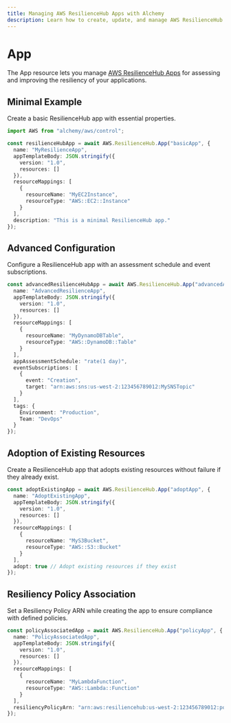 ```yaml
---
title: Managing AWS ResilienceHub Apps with Alchemy
description: Learn how to create, update, and manage AWS ResilienceHub Apps using Alchemy Cloud Control.
---
```


# App

The App resource lets you manage [AWS ResilienceHub Apps](https://docs.aws.amazon.com/resiliencehub/latest/userguide/) for assessing and improving the resiliency of your applications.

## Minimal Example

Create a basic ResilienceHub app with essential properties.

```ts
import AWS from "alchemy/aws/control";

const resilienceHubApp = await AWS.ResilienceHub.App("basicApp", {
  name: "MyResilienceApp",
  appTemplateBody: JSON.stringify({
    version: "1.0",
    resources: []
  }),
  resourceMappings: [
    {
      resourceName: "MyEC2Instance",
      resourceType: "AWS::EC2::Instance"
    }
  ],
  description: "This is a minimal ResilienceHub app."
});
```

## Advanced Configuration

Configure a ResilienceHub app with an assessment schedule and event subscriptions.

```ts
const advancedResilienceHubApp = await AWS.ResilienceHub.App("advancedApp", {
  name: "AdvancedResilienceApp",
  appTemplateBody: JSON.stringify({
    version: "1.0",
    resources: []
  }),
  resourceMappings: [
    {
      resourceName: "MyDynamoDBTable",
      resourceType: "AWS::DynamoDB::Table"
    }
  ],
  appAssessmentSchedule: "rate(1 day)",
  eventSubscriptions: [
    {
      event: "Creation",
      target: "arn:aws:sns:us-west-2:123456789012:MySNSTopic"
    }
  ],
  tags: {
    Environment: "Production",
    Team: "DevOps"
  }
});
```

## Adoption of Existing Resources

Create a ResilienceHub app that adopts existing resources without failure if they already exist.

```ts
const adoptExistingApp = await AWS.ResilienceHub.App("adoptApp", {
  name: "AdoptExistingApp",
  appTemplateBody: JSON.stringify({
    version: "1.0",
    resources: []
  }),
  resourceMappings: [
    {
      resourceName: "MyS3Bucket",
      resourceType: "AWS::S3::Bucket"
    }
  ],
  adopt: true // Adopt existing resources if they exist
});
```

## Resiliency Policy Association

Set a Resiliency Policy ARN while creating the app to ensure compliance with defined policies.

```ts
const policyAssociatedApp = await AWS.ResilienceHub.App("policyApp", {
  name: "PolicyAssociatedApp",
  appTemplateBody: JSON.stringify({
    version: "1.0",
    resources: []
  }),
  resourceMappings: [
    {
      resourceName: "MyLambdaFunction",
      resourceType: "AWS::Lambda::Function"
    }
  ],
  resiliencyPolicyArn: "arn:aws:resiliencehub:us-west-2:123456789012:policy/MyResiliencyPolicy"
});
```